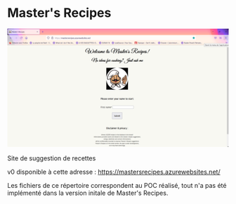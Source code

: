 # Master's Recipes

![Alt text](https://github.com/AmandinePingetPhD/Master_Recipes_Local/blob/58962925f3ffcdea9228b1359cffaaa86689c343/Masters_Recipes_v0.png)

Site de suggestion de recettes

v0 disponible à cette adresse : https://mastersrecipes.azurewebsites.net/

Les fichiers de ce répertoire correspondent au POC réalisé, tout n'a pas été implémenté dans la version initale de Master's Recipes.

